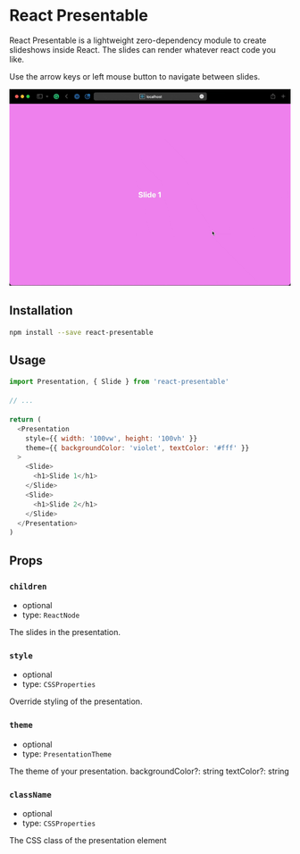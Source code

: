# React Presentable

React Presentable is a lightweight zero-dependency module to create slideshows inside React. The slides can render whatever react code you like.

Use the arrow keys or left mouse button to navigate between slides.

![](demo.gif)

## Installation

```sh
npm install --save react-presentable
```

## Usage

```js
import Presentation, { Slide } from 'react-presentable'

// ...

return (
  <Presentation
    style={{ width: '100vw', height: '100vh' }}
    theme={{ backgroundColor: 'violet', textColor: '#fff' }}
  >
    <Slide>
      <h1>Slide 1</h1>
    </Slide>
    <Slide>
      <h1>Slide 2</h1>
    </Slide>
  </Presentation>
)
```

## Props

### `children`

- optional
- type: `ReactNode`

The slides in the presentation.

### `style`

- optional
- type: `CSSProperties`

Override styling of the presentation.

### `theme`

- optional
- type: `PresentationTheme`

The theme of your presentation.
backgroundColor?: string
textColor?: string

### `className`

- optional
- type: `CSSProperties`

The CSS class of the presentation element
